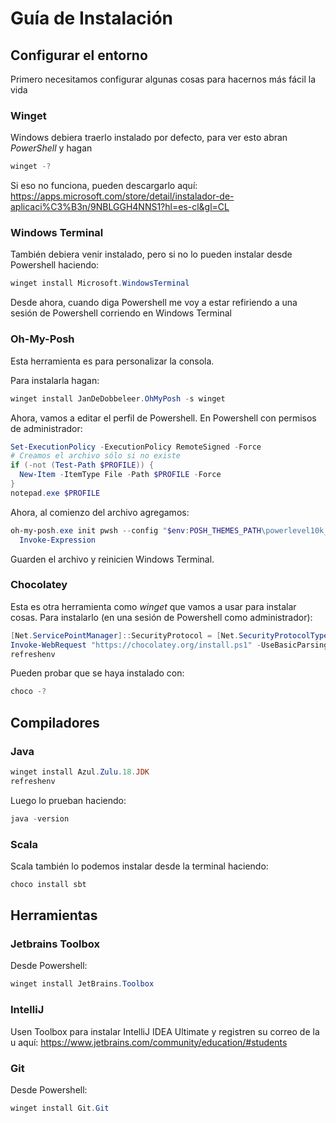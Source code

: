 # Guía de Instalación

## Configurar el entorno

Primero necesitamos configurar algunas cosas para hacernos más fácil la vida

### Winget

Windows debiera traerlo instalado por defecto, para ver esto abran *PowerShell* y hagan

```powershell
winget -?
```

Si eso no funciona, pueden descargarlo aquí: https://apps.microsoft.com/store/detail/instalador-de-aplicaci%C3%B3n/9NBLGGH4NNS1?hl=es-cl&gl=CL

### Windows Terminal

También debiera venir instalado, pero si no lo pueden instalar desde Powershell haciendo:

```powershell
winget install Microsoft.WindowsTerminal
```

Desde ahora, cuando diga Powershell me voy a estar refiriendo a una sesión de Powershell corriendo
en Windows Terminal

### Oh-My-Posh

Esta herramienta es para personalizar la consola.

Para instalarla hagan:

```powershell
winget install JanDeDobbeleer.OhMyPosh -s winget
```

Ahora, vamos a editar el perfil de Powershell.
En Powershell con permisos de administrador:

```powershell
Set-ExecutionPolicy -ExecutionPolicy RemoteSigned -Force
# Creamos el archivo sólo si no existe
if (-not (Test-Path $PROFILE)) {
  New-Item -ItemType File -Path $PROFILE -Force
}
notepad.exe $PROFILE
```

Ahora, al comienzo del archivo agregamos:
```powershell
oh-my-posh.exe init pwsh --config "$env:POSH_THEMES_PATH\powerlevel10k_rainbow.omp.json" | `
  Invoke-Expression
```

Guarden el archivo y reinicien Windows Terminal.

### Chocolatey

Esta es otra herramienta como *winget* que vamos a usar para instalar cosas.
Para instalarlo (en una sesión de Powershell como administrador):

```powershell
[Net.ServicePointManager]::SecurityProtocol = [Net.SecurityProtocolType]::Tls12
Invoke-WebRequest "https://chocolatey.org/install.ps1" -UseBasicParsing | Invoke-Expression
refreshenv
```

Pueden probar que se haya instalado con:
```powershell
choco -?
```

## Compiladores

### Java

```powershell
winget install Azul.Zulu.18.JDK
refreshenv
```

Luego lo prueban haciendo:

```powershell
java -version
```

### Scala

Scala también lo podemos instalar desde la terminal haciendo:
```powershell
choco install sbt
```


## Herramientas

### Jetbrains Toolbox

Desde Powershell:

```powershell
winget install JetBrains.Toolbox
```

### IntelliJ

Usen Toolbox para instalar IntelliJ IDEA Ultimate y registren su correo de la u aquí: https://www.jetbrains.com/community/education/#students

### Git

Desde Powershell:

```powershell
winget install Git.Git
```
